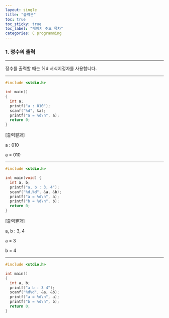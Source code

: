 ```yaml
---
layout: single
title: "출력문"
toc: true
toc_sticky: true
toc_label: "페이지 주요 목차"
categories: C programming
---
```


### 1. 정수의 출력
---
정수를 출력할 때는 %d 서식지정자를 사용합니다.

---
~~~C
#include <stdio.h>

int main()
{
  int a;
  printf("a : 010");
  scanf("%d", &a);
  printf("a = %d\n", a);
  return 0;
}
~~~

[출력결과]

a : 010

a = 010

---
~~~C
#include <stdio.h>

int main(void) {
  int a, b;
  printf("a, b : 3, 4");
  scanf("%d,%d", &a, &b);
  printf("a = %d\n", a);
  printf("b = %d\n", b);
  return 0;
}
~~~

[출력결과]

a, b : 3, 4

a = 3

b = 4

---
~~~C
#include <stdio.h>

int main()
{
  int a, b;
  printf("a b : 3 4");
  scanf("%d%d", &a, &b);
  printf("a = %d\n", a);
  printf("b = %d\n", b);
  return 0;
}
~~~
